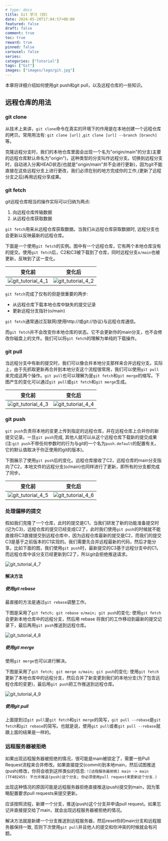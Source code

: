 ```yaml
---
# type: docs 
title: Git 学习 (四)
date: 2024-05-20T17:04:57+08:00
featured: false
draft: false
comment: true
toc: true
reward: true
pinned: false
carousel: false
series:
categories: ["Tutorial"]
tags: ["Git"]
images: ["images/logo/git.jpg"]
---
```


本章将详细介绍如何使用git push和git pull，以及远程仓库的一些知识。

<!--more-->

## 远程仓库的用法

### git clone

从技术上来讲，`git clone`命令在真实的环境下的作用是在本地创建一个远程仓库的拷贝。常用用法有: `git clone [url]` ,`git clone [url] --branch [branch]`等。

克隆远程分支时，我们的本地仓库里面会出现一个名为"origin/main"的分支(主要的远程仓库默认命名为"origin")，这种类型的分支叫作远程分支。切换到远程分支时，自动进入分离HEAD状态(也就是"origin/main"并不会进行更新)，因为git不能直接在这些远程分支上进行更改，我们必须在别的地方完成你的工作,(更新了远程分支之后)再用远程分享成果。

### git fetch

git远程仓库相当的操作实际可以归纳为两点: 

1. 向远程仓库传输数据
2. 从远程仓库获取数据

`git fetch`用来从远程仓库获取数据。当我们从远程仓库获取数据时, 远程分支也会更新以反映最新的远程仓库。

下面是一个使用`git fetch`的实例。图中有一个远程仓库，它有两个本地仓库没有的提交。使用`git fetch`后，C2和C3被下载到了仓库，同时远程分支`o/main`也被更新，反映到了这一变化。

|                            变化前                            |                            变化后                            |
| :----------------------------------------------------------: | :----------------------------------------------------------: |
| ![git_tutorial_4_1](Git/git_tutorial_4_1.png?fill=300x360,Left) | ![git_tutorial_4_2](Git/git_tutorial_4_2.png?fill=300x360,Right) |

`git fetch`完成了仅有的但是很重要的两步:

- 从远程仓库下载本地仓库中缺失的提交记录
- 更新远程分支指针(o/main)

`git fetch`通常通过互联网(使用http://或git://协议)与远程仓库通信。

而`git fetch`并不会改变你本地仓库的状态。它不会更新你的main分支，也不会修改你磁盘上的文件。我们可以将`git fetch`的理解为单纯的下载操作。

### git pull

当远程分支中有新的提交时，我们可以像合并本地分支那样来合并远程分支。实际上，由于先抓取更新再合并到本地分支这个流程很常用，我们可以使用`git pull`来完成这两个操作。`git pull`也可以理解为是`git fetch`和`git merge`的缩写。下图产生的变化可以通过`git pull`或`git fetch`和`git merge`生成。

|                            变化前                            |                            变化后                            |
| :----------------------------------------------------------: | :----------------------------------------------------------: |
| ![git_tutorial_4_3](Git/git_tutorial_4_3.png?fill=300x360,Left) | ![git_tutorial_4_4](Git/git_tutorial_4_4.png?fill=300x360,Right) |

### git push

`git push`负责将本地的变更上传到指定的远程仓库，并在远程仓库上合并你的新提交记录。一旦`git push`完成, 其他人就可以从这个远程仓库下载新的提交成果(注:`git push`不带任何参数时的行为与git的一个名为`push.default`的配置有关。它的默认值取决于你正使用的git的版本)。

下图展示了使用`git push`后的变化。远程仓库接收了C2，远程仓库的main分支指向了C2，本地文件的远程分支(o/main)也同样进行了更新，即所有的分支都完成了同步。

|                            变化前                            |                            变化后                            |
| :----------------------------------------------------------: | :----------------------------------------------------------: |
| ![git_tutorial_4_5](Git/git_tutorial_4_5.png?fill=300x360,Left) | ![git_tutorial_4_6](Git/git_tutorial_4_6.png?fill=300x360,Right) |

### 处理偏移的提交

假如我们克隆了一个仓库，此时的提交是C1，当我们研发了新的功能准备提交时(记为C3)，远程仓库的提交已经变成C2了，此时我们使用`git push`的时候就不能直接将C3直接提交到远程仓库中，因为远程仓库最新的提交是C2，而我们的提交C3是基于之前版本的C1实现的。我们需要先合并远程最新的代码，然后才能分享。比如下面的图，我们使用`git push`时，最新提交的C3基于远程分支中的C1，而远程仓库中该分支已经更新到C2了，所以git会拒绝推送请求。

![git_tutorial_4_7](Git/git_tutorial_4_7.png?width=300px#center)

#### 解决方法

##### 使用git rebase

最直接的方法是通过`git rebase`调整工作。

下图是采用了`git fetch; git rebase o/main; git push`的变化: 使用`git fetch`会更新本地仓库中的远程分支，然后用 rebase 将我们的工作移动到最新的提交记录下，最后再用`git push`推送到远程仓库。

![git_tutorial_4_8](Git/git_tutorial_4_8.gif?width=400px#center)

##### 使用git merge

使用`git merge`也可以进行解决。

下图是采用了`git fetch; git merge o/main; git push`的变化: 使用`git fetch`更新了本地仓库中的远程分支，然后合并了新变更到我们的本地分支(为了包含远程仓库的变更)，最后用`git push`把工作推送到远程仓库。

![git_tutorial_4_9](Git/git_tutorial_4_9.gif?width=400px#center)

##### 使用git pull

上面提到过`git pull`是`git fetch`和`git merge`的简写，`git pull --rebase`是`git fetch`和`git rebase`的简写。也就是说，使用`git pull`或者`git pull --rebase`就跟上面的结果是一样的。

### 远程服务器被拒绝

如果出现远程服务器被拒绝的情况，很可能是main被锁定了，需要一些Pull Request流程来合并修改。如果直接提交(commit)到本地main，然后试图推送(push)修改，你将会收到这样类似的信息: `![远程服务器拒绝] main -> main (TF402455: 不允许推送(push)这个分支; 你必须使用pull request来更新这个分支.)`

出现这种情况的原因可能是远程服务器拒绝直接推送(push)提交到main，因为策略配置要求pull requests来提交更新。

应该按照流程，新建一个分支，推送(push)这个分支并申请pull request。如果忘记并直接提交给了main，就会出现远程服务器被拒绝的情况。

解决方法就是新建一个分支推送到远程服务器，然后reset你的main分支和远程服务器保持一致, 否则下次使用`git pull`并且他人的提交和你冲突的时候就会有问题。
